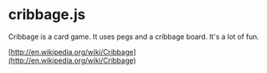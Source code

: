 cribbage.js
===========

Cribbage is a card game. It uses pegs and a cribbage board. It's a lot of fun. 

[http://en.wikipedia.org/wiki/Cribbage](http://en.wikipedia.org/wiki/Cribbage)